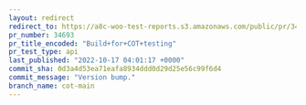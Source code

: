 ```yaml
---
layout: redirect
redirect_to: https://a8c-woo-test-reports.s3.amazonaws.com/public/pr/34693/api/index.html
pr_number: 34693
pr_title_encoded: "Build+for+COT+testing"
pr_test_type: api
last_published: "2022-10-17 04:01:17 +0000"
commit_sha: 0d3a4d53ea71eafa8934ddd0d29d25e56c99f6d4
commit_message: "Version bump."
branch_name: cot-main
---
```

